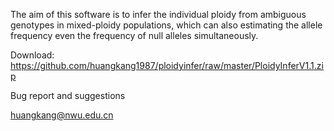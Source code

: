 The aim of this software is to infer the individual ploidy from ambiguous genotypes in mixed-ploidy populations, which can also estimating the allele frequency even the frequency of null alleles simultaneously.

Download: https://github.com/huangkang1987/ploidyinfer/raw/master/PloidyInferV1.1.zip

Bug report and suggestions

huangkang@nwu.edu.cn
